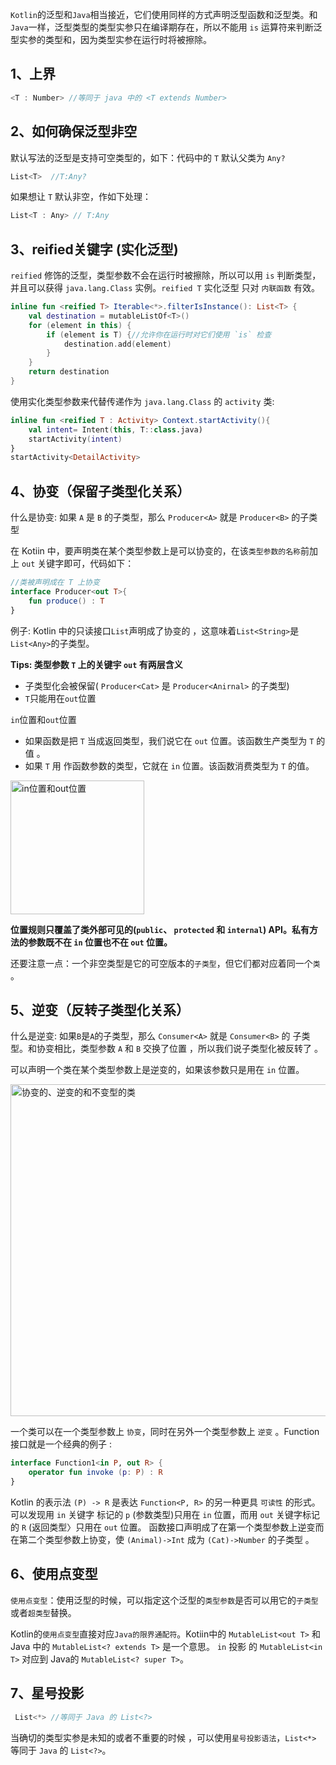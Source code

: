 `Kotlin`的泛型和`Java`相当接近，它们使用同样的方式声明泛型函数和泛型类。和`Java`一样，泛型类型的类型实参只在编译期存在，所以不能用 `is` 运算符来判断泛型实参的类型和，因为类型实参在运行时将被擦除。

## 1、上界 
```kotlin
<T : Number> //等同于 java 中的 <T extends Number>
```
## 2、如何确保泛型非空
默认写法的泛型是支持可空类型的，如下：代码中的 `T` 默认父类为 `Any?`
```kotlin
List<T>  //T:Any?
```
如果想让 `T` 默认非空，作如下处理：
```kotlin
List<T : Any> // T:Any 
```
## 3、reified关键字 (实化泛型)

`reified` 修饰的泛型，类型参数不会在运行时被擦除，所以可以用 `is` 判断类型，并且可以获得 `java.lang.Class` 实例。`reified T` 实化泛型 只对 `内联函数` 有效。

```kotlin
inline fun <reified T> Iterable<*>.filterIsInstance(): List<T> {
    val destination = mutableListOf<T>()
    for (element in this) {
        if (element is T) {//允许你在运行时对它们使用 `is` 检查
            destination.add(element)
        }
    }
    return destination
}
```
使用实化类型参数来代替传递作为 `java.lang.Class` 的 `activity` 类:
```kotlin
inline fun <reified T : Activity> Context.startActivity(){
    val intent= Intent(this, T::class.java) 
    startActivity(intent) 
}
startActivity<DetailActivity>
```

## 4、协变（保留子类型化关系）

什么是协变: 如果 `A` 是 `B` 的子类型，那么 `Producer<A>` 就是 `Producer<B>` 的子类型
  
在 Kotiin 中，要声明类在某个类型参数上是可以协变的，在该`类型参数的名称`前加上 `out` 关键字即可，代码如下：

```kotlin
//类被声明成在 T 上协变
interface Producer<out T>{
    fun produce() : T  
}
```

例子: Kotlin 中的只读接口`List`声明成了协变的 ，这意味着`List<String>`是`List<Any>`的子类型。

**Tips: 类型参数 `T` 上的关键宇 `out` 有两层含义**
  
- 子类型化会被保留( `Producer<Cat>` 是 `Producer<Anirnal>` 的子类型)
- `T`只能用在`out`位置

`in`位置和`out`位置

- 如果函数是把 `T` 当成返回类型，我们说它在 `out` 位置。该函数生产类型为 `T` 的值 。
- 如果 `T` 用 作函数参数的类型，它就在 `in` 位置。该函数消费类型为 `T` 的值。
  
<img width="214" alt="in位置和out位置" src="https://user-images.githubusercontent.com/17560388/154209747-bc62c7da-1041-4530-90a6-3b7c76053f19.png">

**位置规则只覆盖了类外部可见的(`public`、 `protected` 和 `internal`) API。私有方法的参数既不在 `in` 位置也不在 `out` 位置。**
    
还要注意一点：一个非空类型是它的可空版本的`子类型`，但它们都对应着同一个`类` 。
   
## 5、逆变（反转子类型化关系）
  
什么是逆变: 如果`B`是`A`的子类型，那么 `Consumer<A>` 就是 `Consumer<B>` 的 子类型。和协变相比，类型参数 `A` 和 `B` 交换了位置 ，所以我们说子类型化被反转了 。
    
可以声明一个类在某个类型参数上是逆变的，如果该参数只是用在 `in` 位置。
  
<img width="531" alt="协变的、逆变的和不变型的类" src="https://user-images.githubusercontent.com/17560388/154214291-749c323f-0851-410e-8c65-f8d45f0bb99c.png">

一个类可以在一个类型参数上 `协变`，同时在另外一个类型参数上 `逆变` 。Function 接口就是一个经典的例子 :

```kotlin
interface Function1<in P, out R> {
    operator fun invoke (p: P) : R
}
```
Kotlin 的表示法 `(P) -> R` 是表达 `Function<P, R>` 的另一种更具 `可读性` 的形式。可以发现用 `in` 关键字 标记的 `p` (参数类型)只用在 `in` 位置，而用 `out` 关键字标记的 `R` (返回类型〉只用在 `out` 位置。
函数接口声明成了在第一个类型参数上逆变而在第二个类型参数上协变，使 `(Animal)->Int` 成为 `(Cat)->Number` 的子类型 。
  
## 6、使用点变型

`使用点变型`：使用泛型的时候，可以指定这个泛型的`类型参数`是否可以用它的`子类型`或者`超类型`替换。

Kotlin的`使用点变型`直接对应`Java的限界通配符`。Kotiin中的 `MutableList<out T>` 和 Java 中的 `MutableList<? extends T>` 是一个意思。 
`in` 投影 的 `MutableList<in T>` 对应到 Java的 `MutableList<? super T>`。
    
## 7、星号投影

```kotlin
 List<*> //等同于 Java 的 List<?> 
```
当确切的类型实参是未知的或者不重要的时候 ，可以使用`星号投影语法`，`List<*>` 等同于 `Java` 的 `List<?>`。


  
  

